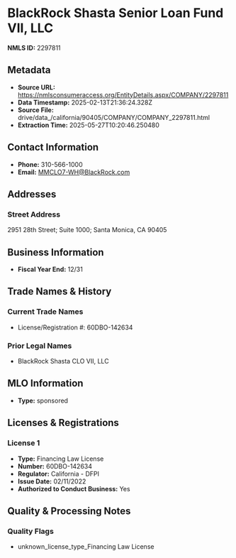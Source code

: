 # BlackRock Shasta Senior Loan Fund VII, LLC

**NMLS ID:** 2297811

## Metadata
- **Source URL:** https://nmlsconsumeraccess.org/EntityDetails.aspx/COMPANY/2297811
- **Data Timestamp:** 2025-02-13T21:36:24.328Z
- **Source File:** drive/data_/california/90405/COMPANY/COMPANY_2297811.html
- **Extraction Time:** 2025-05-27T10:20:46.250480

## Contact Information
- **Phone:** 310-566-1000
- **Email:** MMCLO7-WH@BlackRock.com

## Addresses
### Street Address
2951 28th Street; Suite 1000; Santa Monica, CA 90405

## Business Information
- **Fiscal Year End:** 12/31

## Trade Names & History
### Current Trade Names
- License/Registration #: 60DBO-142634

### Prior Legal Names
- BlackRock Shasta CLO VII, LLC

## MLO Information
- **Type:** sponsored

## Licenses & Registrations

### License 1
- **Type:** Financing Law License
- **Number:** 60DBO-142634
- **Regulator:** California - DFPI
- **Issue Date:** 02/11/2022
- **Authorized to Conduct Business:** Yes

## Quality & Processing Notes
### Quality Flags
- unknown_license_type_Financing Law License
